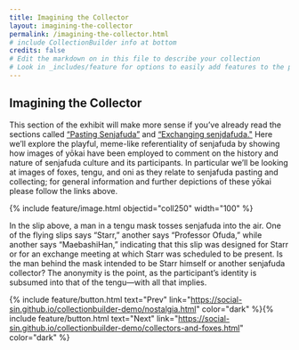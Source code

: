 ```yaml
---
title: Imagining the Collector
layout: imagining-the-collector
permalink: /imagining-the-collector.html
# include CollectionBuilder info at bottom
credits: false
# Edit the markdown on in this file to describe your collection
# Look in _includes/feature for options to easily add features to the page
---
```


## Imagining the Collector
This section of the exhibit will make more sense if you’ve already read the sections called [“Pasting Senjafuda”](https://social-sin.github.io/collectionbuilder-demo/pasting-senjafuda.html) and [“Exchanging senjdafuda."](https://social-sin.github.io/collectionbuilder-demo/exchanging-senjafuda.html) Here we’ll explore the playful, meme-like referentiality of senjafuda by showing how images of yōkai have been employed to comment on the history and nature of senjafuda culture and its participants. In particular we’ll be looking at images of foxes, tengu, and oni as they relate to senjafuda pasting and collecting; for general information and further depictions of these yōkai please follow the links above.

{% include feature/image.html objectid="coll250" width="100" %}

In the slip above, a man in a tengu mask tosses senjafuda into the air. One of the flying slips says “Starr,” another says “Professor Ofuda,” while another says “MaebashiHan,” indicating that this slip was designed for Starr or for an exchange meeting at which Starr was scheduled to be present. Is the man behind the mask intended to be Starr himself or another senjafuda collector? The anonymity is the point, as the participant’s identity is subsumed into that of the tengu—with all that implies.

{% include feature/button.html text="Prev" link="https://social-sin.github.io/collectionbuilder-demo/nostalgia.html" color="dark" %}{% include feature/button.html text="Next" link="https://social-sin.github.io/collectionbuilder-demo/collectors-and-foxes.html" color="dark" %}

<!-- {% if page.credits == true %}{% include cb/credits.html %}{% endif %} -->

